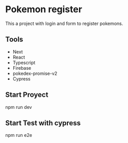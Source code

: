 # Pokemon register

This a project with login and form to register pokemons.

## Tools

- Next
- React
- Typescript
- Firebase
- pokedex-promise-v2
- Cypress

## Start Proyect

npm run dev

## Start Test with cypress

npm run e2e
